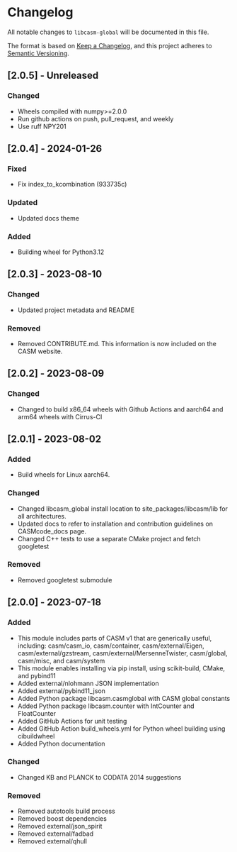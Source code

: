 # Changelog

All notable changes to `libcasm-global` will be documented in this file.

The format is based on [Keep a Changelog](https://keepachangelog.com/en/1.1.0/),
and this project adheres to [Semantic Versioning](https://semver.org/spec/v2.0.0.html).


## [2.0.5] - Unreleased

### Changed

- Wheels compiled with numpy>=2.0.0
- Run github actions on push, pull_request, and weekly
- Use ruff NPY201


## [2.0.4] - 2024-01-26

### Fixed

- Fix index_to_kcombination  (933735c)

### Updated

- Updated docs theme

### Added

- Building wheel for Python3.12


## [2.0.3] - 2023-08-10

### Changed

- Updated project metadata and README

### Removed

- Removed CONTRIBUTE.md. This information is now included on the CASM website.


## [2.0.2] - 2023-08-09

### Changed

- Changed to build x86_64 wheels with Github Actions and aarch64 and arm64 wheels with Cirrus-CI


## [2.0.1] - 2023-08-02

### Added

- Build wheels for Linux aarch64.

### Changed

- Changed libcasm_global install location to site_packages/libcasm/lib for all architectures.
- Updated docs to refer to installation and contribution guidelines on CASMcode_docs page.
- Changed C++ tests to use a separate CMake project and fetch googletest

### Removed
- Removed googletest submodule


## [2.0.0] - 2023-07-18

### Added

- This module includes parts of CASM v1 that are generically useful, including: casm/casm_io, casm/container, casm/external/Eigen, casm/external/gzstream, casm/external/MersenneTwister, casm/global, casm/misc, and casm/system
- This module enables installing via pip install, using scikit-build, CMake, and pybind11
- Added external/nlohmann JSON implementation
- Added external/pybind11_json
- Added Python package libcasm.casmglobal with CASM global constants
- Added Python package libcasm.counter with IntCounter and FloatCounter
- Added GitHub Actions for unit testing
- Added GitHub Action build_wheels.yml for Python wheel building using cibuildwheel
- Added Python documentation

### Changed

- Changed KB and PLANCK to CODATA 2014 suggestions

### Removed

- Removed autotools build process
- Removed boost dependencies
- Removed external/json_spirit
- Removed external/fadbad
- Removed external/qhull
